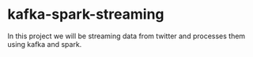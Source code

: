 # kafka-spark-streaming
In this project we will be streaming data from twitter and processes them using kafka and spark.

